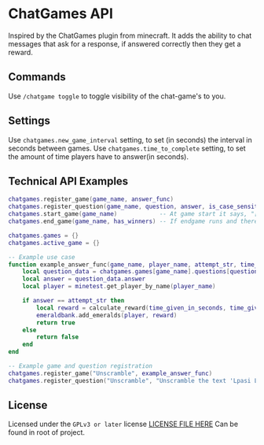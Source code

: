 # ChatGames API

Inspired by the ChatGames plugin from minecraft.
It adds the ability to chat messages that ask for a response, if answered correctly then they get a reward.

## Commands
Use `/chatgame toggle` to toggle visibility of the chat-game's to you.

## Settings
Use `chatgames.new_game_interval` setting, to set (in seconds) the interval in seconds between games.
Use `chatgames.time_to_complete` setting, to set the amount of time players have to answer(in seconds).

## Technical API Examples

```lua
chatgames.register_game(game_name, answer_func)
chatgames.register_question(game_name, question, answer, is_case_sensitive) -- if is not case sensitive then both the answer and the question will be converted to lower case, and the attempt text will be converted to lowercase too before running the answer func.
chatgames.start_game(game_name)            -- At game start it says, "[CHATGAMES] You have [time_to_complete] seconds to answer the question '[question]'"
chatgames.end_game(game_name, has_winners) -- If endgame runs and there are no winners then it returns to the players chat "[CHATGAMES] Nobody got it in time, the answer was '[answer]'"

chatgames.games = {}
chatgames.active_game = {}

-- Example use case
function example_answer_func(game_name, player_name, attempt_str, time_given_in_seconds, time_used, question_id_selected)
    local question_data = chatgames.games[game_name].questions[question_id_selected]
    local answer = question_data.answer
    local player = minetest.get_player_by_name(player_name)

    if answer == attempt_str then
        local reward = calculate_reward(time_given_in_seconds, time_given_in_seconds - time_used)
        emeraldbank.add_emeralds(player, reward)
        return true
    else
        return false
    end
end

-- Example game and question registration
chatgames.register_game("Unscramble", example_answer_func)
chatgames.register_question("Unscramble", "Unscramble the text 'Lpasi Lulzai'", "Lapis Lazuli", false)
```

## License
Licensed under the `GPLv3 or later` license
[LICENSE FILE HERE](./LICENSE)
Can be found in root of project.